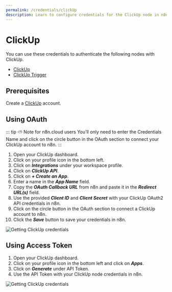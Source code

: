 ```yaml
---
permalink: /credentials/clickUp
description: Learn to configure credentials for the ClickUp node in n8n
---
```


# ClickUp

You can use these credentials to authenticate the following nodes with ClickUp.
- [ClickUp](../../nodes-library/nodes/ClickUp/README.md)
- [ClickUp Trigger](../../nodes-library/trigger-nodes/ClickUpTrigger/README.md)

## Prerequisites

Create a [ClickUp](https://www.clickup.com/) account.

## Using OAuth

::: tip ⛅️ Note for n8n.cloud users
You'll only need to enter the Credentials Name and click on the circle button in the OAuth section to connect your ClickUp account to n8n.
:::

1. Open your ClickUp dashboard.
2. Click on your profile icon in the bottom left.
3. Click on ***Integrations*** under your workspace profile.
4. Click on ***ClickUp API***.
5. Click on ***+ Create an App***.
6. Enter a name in the ***App Name*** field.
7. Copy the ***OAuth Callback URL*** from n8n and paste it in the ***Redirect URL(s)*** field.
8. Use the provided ***Client ID*** and ***Client Secret*** with your ClickUp OAuth2 API credentials in n8n.
9. Click on the circle button in the OAuth section to connect a ClickUp account to n8n.
10. Click the ***Save*** button to save your credentials in n8n.

![Getting ClickUp credentials](./using-oauth.gif)

## Using Access Token

1. Open your ClickUp dashboard.
2. Click on your profile icon in the bottom left and click on ***Apps***.
3. Click on ***Generate*** under API Token.
4. Use the API Token with your ClickUp node credentials in n8n.

![Getting ClickUp credentials](./using-access-token.gif)
